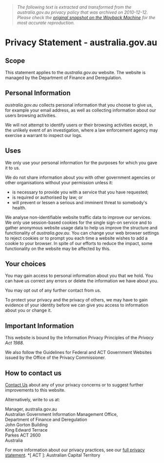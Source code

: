 > *The following text is extracted and transformed from the australia.gov.au privacy policy that was archived on 2010-12-12. Please check the [original snapshot on the Wayback Machine](https://web.archive.org/web/20101212074503id_/http%3A//australia.gov.au/privacy-statement) for the most accurate reproduction.*

# Privacy Statement - australia.gov.au

## Scope

This statement applies to the _australia.gov.au_ website. The website is managed by the Department of Finance and Deregulation.

## Personal Information

_australia.gov.au_ collects personal information that you choose to give us, for example your email address, as well as collecting information about our users browsing activities.

We will not attempt to identify users or their browsing activities except, in the unlikely event of an investigation, where a law enforcement agency may exercise a warrant to inspect our logs.

## Uses

We only use your personal information for the purposes for which you gave it to us.

We do not share information about you with other government agencies or other organisations without your permission unless it:

  * is necessary to provide you with a service that you have requested;
  * is required or authorised by law; or
  * will prevent or lessen a serious and imminent threat to somebody's health.



We analyse non-identifiable website traffic data to improve our services. We only use session-based cookies for the single sign-on service and to gather anonymous website usage data to help us improve the structure and functionality of _australia.gov.au_. You can change your web browser settings to reject cookies or to prompt you each time a website wishes to add a cookie to your browser. In spite of our efforts to reduce the impact, some functionality on the website may be affected by this.

## Your choices

You may gain access to personal information about you that we hold. You can have us correct any errors or delete the information we have about you.

You may opt out of any further contact from us.

To protect your privacy and the privacy of others, we may have to gain evidence of your identity before we can give you access to information about you or change it.

## Important Information

This website is bound by the Information Privacy Principles of the _Privacy Act 1988_.

We also follow the Guidelines for Federal and ACT Government Websites issued by the Office of the Privacy Commissioner.

## How to contact us

[Contact Us](https://web.archive.org/contact-us) about any of your privacy concerns or to suggest further improvements to this website.

Alternatively, write to us at:

Manager, australia.gov.au   
Australian Government Information Management Office,  
Department of Finance and Deregulation   
John Gorton Building   
King Edward Terrace   
Parkes ACT 2600   
Australia 

For more information about our privacy practices, see our [full privacy statement](https://web.archive.org/about/privacy-statement/full-privacy-statement).
  *[
                    ACT
                ]: Australian Capital Territory
